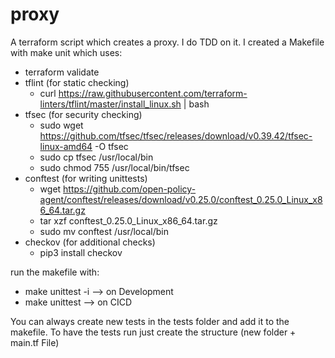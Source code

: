 # proxy

A terraform script which creates a proxy.
I do TDD on it.
I created a Makefile with make unit which uses:

* terraform validate
* tflint (for static checking)
  * curl https://raw.githubusercontent.com/terraform-linters/tflint/master/install_linux.sh | bash
* tfsec (for security checking)
  * sudo wget https://github.com/tfsec/tfsec/releases/download/v0.39.42/tfsec-linux-amd64 -O tfsec
  * sudo cp tfsec /usr/local/bin
  * sudo chmod 755 /usr/local/bin/tfsec
* conftest (for writing unittests)
  * wget https://github.com/open-policy-agent/conftest/releases/download/v0.25.0/conftest_0.25.0_Linux_x86_64.tar.gz
  * tar xzf conftest_0.25.0_Linux_x86_64.tar.gz
  * sudo mv conftest /usr/local/bin
* checkov (for additional checks)
  * pip3 install checkov


run the makefile with:
* make unittest -i --> on Development
* make unittest --> on CICD


You can always create new tests in the tests folder and add it to the makefile. To have the tests run just create the structure (new folder + main.tf File)